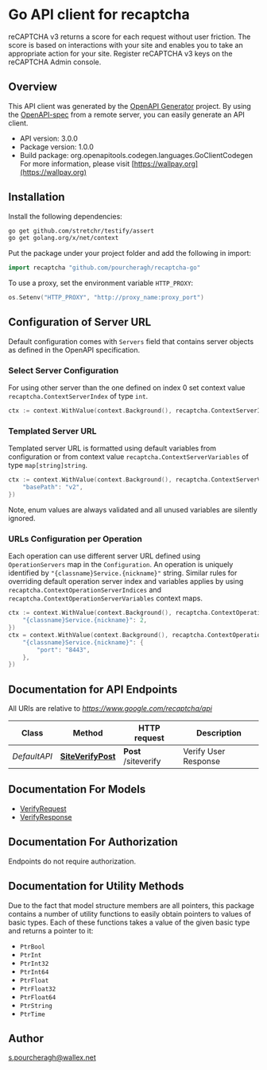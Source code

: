 # Go API client for recaptcha

reCAPTCHA v3 returns a score for each request without user friction. The score is based on interactions with your site and enables you to take an appropriate action for your site. Register reCAPTCHA v3 keys on the reCAPTCHA Admin console.

## Overview
This API client was generated by the [OpenAPI Generator](https://openapi-generator.tech) project.  By using the [OpenAPI-spec](https://www.openapis.org/) from a remote server, you can easily generate an API client.

- API version: 3.0.0
- Package version: 1.0.0
- Build package: org.openapitools.codegen.languages.GoClientCodegen
For more information, please visit [https://wallpay.org](https://wallpay.org)

## Installation

Install the following dependencies:

```sh
go get github.com/stretchr/testify/assert
go get golang.org/x/net/context
```

Put the package under your project folder and add the following in import:

```go
import recaptcha "github.com/pourcheragh/recaptcha-go"
```

To use a proxy, set the environment variable `HTTP_PROXY`:

```go
os.Setenv("HTTP_PROXY", "http://proxy_name:proxy_port")
```

## Configuration of Server URL

Default configuration comes with `Servers` field that contains server objects as defined in the OpenAPI specification.

### Select Server Configuration

For using other server than the one defined on index 0 set context value `recaptcha.ContextServerIndex` of type `int`.

```go
ctx := context.WithValue(context.Background(), recaptcha.ContextServerIndex, 1)
```

### Templated Server URL

Templated server URL is formatted using default variables from configuration or from context value `recaptcha.ContextServerVariables` of type `map[string]string`.

```go
ctx := context.WithValue(context.Background(), recaptcha.ContextServerVariables, map[string]string{
	"basePath": "v2",
})
```

Note, enum values are always validated and all unused variables are silently ignored.

### URLs Configuration per Operation

Each operation can use different server URL defined using `OperationServers` map in the `Configuration`.
An operation is uniquely identified by `"{classname}Service.{nickname}"` string.
Similar rules for overriding default operation server index and variables applies by using `recaptcha.ContextOperationServerIndices` and `recaptcha.ContextOperationServerVariables` context maps.

```go
ctx := context.WithValue(context.Background(), recaptcha.ContextOperationServerIndices, map[string]int{
	"{classname}Service.{nickname}": 2,
})
ctx = context.WithValue(context.Background(), recaptcha.ContextOperationServerVariables, map[string]map[string]string{
	"{classname}Service.{nickname}": {
		"port": "8443",
	},
})
```

## Documentation for API Endpoints

All URIs are relative to *https://www.google.com/recaptcha/api*

Class | Method | HTTP request | Description
------------ | ------------- | ------------- | -------------
*DefaultAPI* | [**SiteVerifyPost**](docs/DefaultAPI.md#siteverifypost) | **Post** /siteverify | Verify User Response


## Documentation For Models

 - [VerifyRequest](docs/VerifyRequest.md)
 - [VerifyResponse](docs/VerifyResponse.md)


## Documentation For Authorization

Endpoints do not require authorization.


## Documentation for Utility Methods

Due to the fact that model structure members are all pointers, this package contains
a number of utility functions to easily obtain pointers to values of basic types.
Each of these functions takes a value of the given basic type and returns a pointer to it:

* `PtrBool`
* `PtrInt`
* `PtrInt32`
* `PtrInt64`
* `PtrFloat`
* `PtrFloat32`
* `PtrFloat64`
* `PtrString`
* `PtrTime`

## Author

s.pourcheragh@wallex.net


